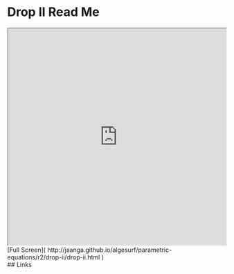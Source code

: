 Drop II Read Me
===

<iframe src='http://jaanga.github.io/algesurf/parametric-equations/r2/drop-ii/drop-ii.html' width=100% height=500px >
There is an `iframe` here. It is not visible when viewed on github.com/algesurf. To view, please see 'Project Links' below.
</iframe>
[Full Screen]( http://jaanga.github.io/algesurf/parametric-equations/r2/drop-ii/drop-ii.html )
<br>
## Links 
<http://www.3d-meier.de/tut3/Seite104.html>  
